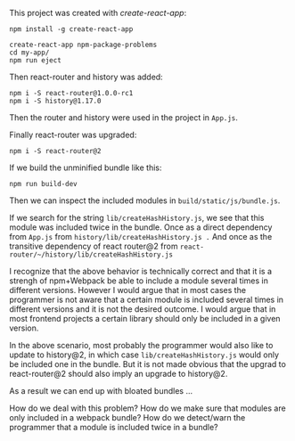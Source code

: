 This project was created with *create-react-app*:

    npm install -g create-react-app
    
    create-react-app npm-package-problems
    cd my-app/
    npm run eject


Then react-router and history was added:

    npm i -S react-router@1.0.0-rc1
    npm i -S history@1.17.0   

Then the router and history were used in the project in `App.js`.

Finally react-router was upgraded:

    npm i -S react-router@2
     
     
If we build the unminified bundle like this:
 
    npm run build-dev
    
Then we can inspect the included modules in `build/static/js/bundle.js`.

If we search for the string `lib/createHashHistory.js`, we see that this module was included twice in the bundle.
Once as a direct dependency from `App.js` from `history/lib/createHashHistory.js .`
And once as the transitive dependency of react router@2 from `react-router/~/history/lib/createHashHistory.js `

I recognize that the above behavior is technically correct and that it is a strengh of npm+Webpack be able to include a module several times in different versions.
However I would argue that in most cases the programmer is not aware that a certain module is included several times in different versions and it is not the desired outcome.
I would argue that in most frontend projects a certain library should only be included in a given version.

In the above scenario, most probably the programmer would also like to update to history@2, in which case `lib/createHashHistory.js` would only be included one in the bundle.
But it is not made obvious that the upgrad to react-router@2 should also imply an upgrade to history@2.

As a result we can end up with bloated bundles ... 

How do we deal with this problem?
How do we make sure that modules are only included in a webpack bundle?
How do we detect/warn the programmer that a module is included twice in a bundle?

